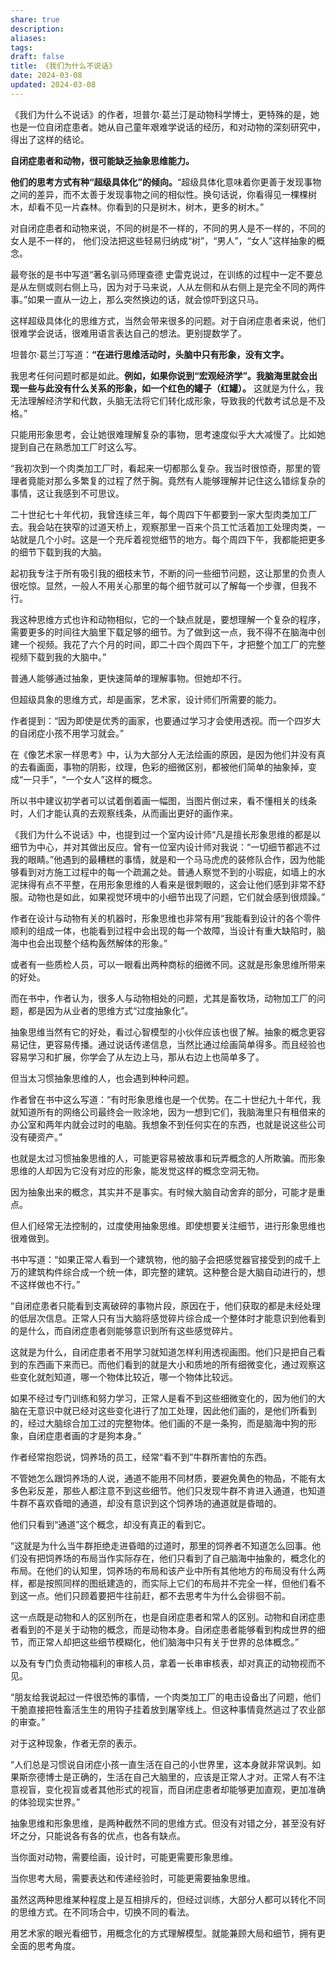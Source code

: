 ```yaml
---
share: true
description: 
aliases: 
tags: 
draft: false
title: 《我们为什么不说话》
date: 2024-03-08
updated: 2024-03-08
---
```

《我们为什么不说话》的作者，坦普尔·葛兰汀是动物科学博士，更特殊的是，她也是一位自闭症患者。她从自己童年艰难学说话的经历，和对动物的深刻研究中，得出了这样的结论。

**自闭症患者和动物，很可能缺乏抽象思维能力。**

**他们的思考方式有种“超级具体化”的倾向。**“超级具体化意味着你更善于发现事物之间的差异，而不太善于发现事物之间的相似性。换句话说，你看得见一棵棵树木，却看不见一片森林。你看到的只是树木，树木，更多的树木。”

对自闭症患者和动物来说，不同的树是不一样的，不同的男人是不一样的，不同的女人是不一样的， 他们没法把这些轻易归纳成“树”，“男人”，“女人”这样抽象的概念。

最夸张的是书中写道“著名驯马师理查德 史雷克说过，在训练的过程中一定不要总是从左侧或则右侧上马，因为对于马来说，人从左侧和从右侧上是完全不同的两件事。”如果一直从一边上，那么突然换边的话，就会惊吓到这只马。

这样超级具体化的思维方式，当然会带来很多的问题。对于自闭症患者来说，他们很难学会说话，很难用语言表达自己的想法。更别提数学了。

坦普尔·葛兰汀写道：**“在进行思维活动时，头脑中只有形象，没有文字。**

我思考任何问题时都是如此。**例如，如果你说到“宏观经济学”。我脑海里就会出现一些与此没有什么关系的形象，如一个红色的罐子（红罐）。** 这就是为什么，我无法理解经济学和代数，头脑无法将它们转化成形象，导致我的代数考试总是不及格。”

只能用形象思考，会让她很难理解复杂的事物，思考速度似乎大大减慢了。比如她提到自己在熟悉加工厂时这么写。

“我初次到一个肉类加工厂时，看起来一切都那么复杂。我当时很惊奇，那里的管理者竟能对那么多繁复的过程了然于胸。竟然有人能够理解并记住这么错综复杂的事情，这让我感到不可思议。

二十世纪七十年代初，我曾连续三年，每个周四下午都要到一家大型肉类加工厂去。我会站在狭窄的过道天桥上，观察那里一百来个员工忙活着加工处理肉类，一站就是几个小时。这是一个充斥着视觉细节的地方。每个周四下午，我都能把更多的细节下载到我的大脑。

起初我专注于所有吸引我的细枝末节，不断的问一些细节问题，这让那里的负责人很吃惊。显然，一般人不用关心那里的每个细节就可以了解每一个步骤，但我不行。

我这种思维方式也许和动物相似，它的一个缺点就是，要想理解一个复杂的程序，需要更多的时间往大脑里下载足够的细节。为了做到这一点，我不得不在脑海中创建一个视频。我花了六个月的时间，即二十四个周四下午，才把整个加工厂的完整视频下载到我的大脑中。”

普通人能够通过抽象，更快速简单的理解事物。但她却不行。

但超级具象的思维方式，却是画家，艺术家，设计师们所需要的能力。

作者提到：“因为即使是优秀的画家，也要通过学习才会使用透视。而一个四岁大的自闭症小孩不用学习就会。”

在《像艺术家一样思考》中，认为大部分人无法绘画的原因，是因为他们并没有真的去看画面，事物的阴影，纹理，色彩的细微区别，都被他们简单的抽象掉，变成“一只手”，“一个女人”这样的概念。

所以书中建议初学者可以试着倒着画一幅图，当图片倒过来，看不懂相关的线条时，人们才能认真的去观察线条，从而画出更好的画作来。

《我们为什么不说话》中，也提到过一个室内设计师“凡是擅长形象思维的都是以细节为中心，并对其做出反应。曾有一位室内设计师对我说：“一切细节都逃不过我的眼睛。”他遇到的最糟糕的事情，就是和一个马马虎虎的装修队合作，因为他能够看到对方施工过程中的每一个疏漏之处。普通人察觉不到的小瑕疵，如墙上的水泥抹得有点不平整，在用形象思维的人看来是很刺眼的，这会让他们感到非常不舒服。动物也是如此，如果视觉环境中的小细节出现了问题，它们就会感到很烦躁。”

作者在设计与动物有关的机器时，形象思维也非常有用“我能看到设计的各个零件顺利的组成一体，也能看到过程中会出现的每一个故障，当设计有重大缺陷时，脑海中也会出现整个结构轰然解体的形象。”

或者有一些质检人员，可以一眼看出两种商标的细微不同。这就是形象思维所带来的好处。

而在书中，作者认为，很多人与动物相处的问题，尤其是畜牧场，动物加工厂的问题，都是因为从业者的思维方式“过度抽象化”。

抽象思维当然有它的好处，看过心智模型的小伙伴应该也很了解。抽象的概念更容易记住，更容易传播。通过说话传递信息，当然比通过绘画简单得多。而且经验也容易学习和扩展，你学会了从左边上马，那从右边上也简单多了。

但当太习惯抽象思维的人，也会遇到种种问题。

作者曾在书中这么写道：“有时形象思维也是一个优势。在二十世纪九十年代，我就知道所有的网络公司最终会一败涂地，因为一想到它们，我脑海里只有租借来的办公室和两年内就会过时的电脑。我想象不到任何实在的东西，也就是说这些公司没有硬资产。”

也就是太过习惯抽象思维的人，可能更容易被故事和玩弄概念的人所欺骗。而形象思维的人却因为它没有对应的形象，能发觉这样的概念空洞无物。

因为抽象出来的概念，其实并不是事实。有时候大脑自动舍弃的部分，可能才是重点。

但人们经常无法控制的，过度使用抽象思维。即使想要关注细节，进行形象思维也很难做到。

书中写道：“如果正常人看到一个建筑物，他的脑子会把感觉器官接受到的成千上万的建筑构件综合成一个统一体，即完整的建筑。这种整合是大脑自动进行的，想不这样做也不行。”

“自闭症患者只能看到支离破碎的事物片段，原因在于，他们获取的都是未经处理的低层次信息。正常人只有当大脑将感觉碎片综合成一个整体时才能意识到他看到的是什么，而自闭症患者则能够意识到所有这些感觉碎片。

这就是为什么，自闭症患者不用学习就知道怎样利用透视画图。他们只是把自己看到的东西画下来而已。而他们看到的就是大小和质地的所有细微变化，通过观察这些变化就剋知道，哪一个物体比较近，哪一个物体比较远。

如果不经过专门训练和努力学习，正常人是看不到这些细微变化的，因为他们的大脑在无意识中就已经对这些变化进行了加工处理，因此他们画的，是他们所看到的，经过大脑综合加工过的完整物体。他们画的不是一条狗，而是脑海中狗的形象，自闭症患者画的才是狗本身。”

作者经常抱怨说，饲养场的员工，经常“看不到”牛群所害怕的东西。

不管她怎么跟饲养场的人说，通道不能用不同材质，要避免黄色的物品，不能有太多色彩反差，那些人都注意不到这些细节。他们只发现牛群不肯进入通道，也知道牛群不喜欢昏暗的通道，却没有意识到这个饲养场的通道就是昏暗的。

他们只看到“通道”这个概念，却没有真正的看到它。

“这就是为什么当牛群拒绝走进昏暗的过道时，那里的饲养者不知道怎么回事。他们没有把饲养场的布局当作实际存在，他们只看到了自己脑海中抽象的，概念化的布局。在他们的认知里，饲养场的布局和该产业中所有其他地方的布局没有什么两样，都是按照同样的图纸建造的，而实际上它们的布局并不完全一样，但他们看不到这一点。他们只顾着要把牛往前赶，都不去思考牛为什么会徘徊不前。

这一点既是动物和人的区别所在，也是自闭症患者和常人的区别。动物和自闭症患者看到的不是关于动物的概念，而是动物本身。自闭症患者能够看到构成世界的细节，而正常人却把这些细节模糊化，他们脑海中只有关于世界的总体概念。”

以及有专门负责动物福利的审核人员，拿着一长串审核表，却对真正的动物视而不见。

“朋友给我说起过一件很恐怖的事情，一个肉类加工厂的电击设备出了问题，他们干脆直接把牲畜活生生的用钩子挂着放到屠宰线上。但这种事情竟然逃过了农业部的审查。”

对于这种现象，作者无奈的表示。

“人们总是习惯说自闭症小孩一直生活在自己的小世界里，这本身就非常讽刺。如果斯奈德博士是正确的，生活在自己大脑里的，应该是正常人才对。正常人有不注意视盲，变化视盲或者其他形式的视盲，而自闭症患者却能够更加直观，更加准确的体验现实世界。”

抽象思维和形象思维，是两种截然不同的思维方式。但没有对错之分，甚至没有好坏之分，只能说各有各的优点，也各有缺点。

当你面对动物，需要绘画，设计时，可能更需要形象思维。

当你思考大局，需要表达和传递经验时，可能更需要抽象思维。

虽然这两种思维某种程度上是互相排斥的，但经过训练，大部分人都可以转化不同的思维方式。在不同场合中，切换不同的看法。

用艺术家的眼光看细节，用概念化的方式理解模型。就能兼顾大局和细节，拥有更全面的思考角度。